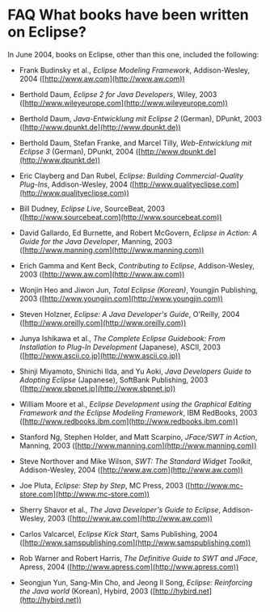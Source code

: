 

FAQ What books have been written on Eclipse?
============================================

In June 2004, books on Eclipse, other than this one, included the following:

*   Frank Budinsky et al., _Eclipse Modeling Framework_, Addison-Wesley, 2004 ([http://www.aw.com](http://www.aw.com))

*   Berthold Daum, _Eclipse 2 for Java Developers_, Wiley, 2003 ([http://www.wileyeurope.com](http://www.wileyeurope.com))

*   Berthold Daum, _Java-Entwicklung mit Eclipse 2_ (German), DPunkt, 2003 ([http://www.dpunkt.de](http://www.dpunkt.de))

*   Berthold Daum, Stefan Franke, and Marcel Tilly, _Web-Entwicklung mit Eclipse 3_ (German), DPunkt, 2004 ([http://www.dpunkt.de](http://www.dpunkt.de))

*   Eric Clayberg and Dan Rubel, _Eclipse: Building Commercial-Quality Plug-Ins_, Addison-Wesley, 2004 ([http://www.qualityeclipse.com](http://www.qualityeclipse.com))

*   Bill Dudney, _Eclipse Live_, SourceBeat, 2003 ([http://www.sourcebeat.com](http://www.sourcebeat.com))

*   David Gallardo, Ed Burnette, and Robert McGovern, _Eclipse in Action: A Guide for the Java Developer_, Manning, 2003 ([http://www.manning.com](http://www.manning.com))

*   Erich Gamma and Kent Beck, _Contributing to Eclipse_, Addison-Wesley, 2003 ([http://www.aw.com](http://www.aw.com))

*   Wonjin Heo and Jiwon Jun, _Total Eclipse (Korean)_, Youngjin Publishing, 2003 ([http://www.youngjin.com](http://www.youngjin.com))

*   Steven Holzner, _Eclipse: A Java Developer's Guide_, O'Reilly, 2004 ([http://www.oreilly.com](http://www.oreilly.com))

*   Junya Ishikawa et al., _The Complete Eclipse Guidebook: From Installation to Plug-In Development_ (Japanese), ASCII, 2003 ([http://www.ascii.co.jp](http://www.ascii.co.jp))

*   Shinji Miyamoto, Shinichi IIda, and Yu Aoki, _Java Developers Guide to Adopting Eclipse_ (Japanese), SoftBank Publishing, 2003 ([http://www.sbpnet.jp](http://www.sbpnet.jp))

*   William Moore et al., _Eclipse Development using the Graphical Editing Framework and the Eclipse Modeling Framework_, IBM RedBooks, 2003 ([http://www.redbooks.ibm.com](http://www.redbooks.ibm.com))

*   Stanford Ng, Stephen Holder, and Matt Scarpino, _JFace/SWT in Action_, Manning, 2003 ([http://www.manning.com](http://www.manning.com))

*   Steve Northover and Mike Wilson, _SWT: The Standard Widget Toolkit_, Addison-Wesley, 2004 ([http://www.aw.com](http://www.aw.com))

*   Joe Pluta, _Eclipse: Step by Step_, MC Press, 2003 ([http://www.mc-store.com](http://www.mc-store.com))

*   Sherry Shavor et al., _The Java Developer's Guide to Eclipse_, Addison-Wesley, 2003 ([http://www.aw.com](http://www.aw.com))

*   Carlos Valcarcel, _Eclipse Kick Start_, Sams Publishing, 2004 ([http://www.samspublishing.com](http://www.samspublishing.com))

*   Rob Warner and Robert Harris, _The Definitive Guide to SWT and JFace_, Apress, 2004 ([http://www.apress.com](http://www.apress.com))

*   Seongjun Yun, Sang-Min Cho, and Jeong Il Song, _Eclipse: Reinforcing the Java world_ (Korean), Hybird, 2003 ([http://hybird.net](http://hybird.net))

